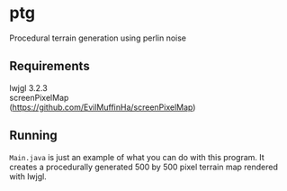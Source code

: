 # ptg
Procedural terrain generation using perlin noise

## Requirements

lwjgl 3.2.3  
screenPixelMap  
(https://github.com/EvilMuffinHa/screenPixelMap)

## Running
`Main.java` is just an example of what you can do with this program. It creates a procedurally generated 500 by 500 pixel terrain map rendered with lwjgl.

